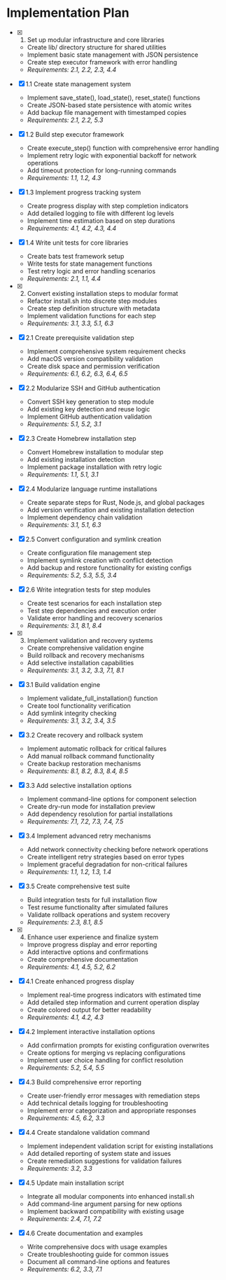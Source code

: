 # Implementation Plan

- [x] 1. Set up modular infrastructure and core libraries

  - Create lib/ directory structure for shared utilities
  - Implement basic state management with JSON persistence
  - Create step executor framework with error handling
  - _Requirements: 2.1, 2.2, 2.3, 4.4_

- [x] 1.1 Create state management system

  - Implement save_state(), load_state(), reset_state() functions
  - Create JSON-based state persistence with atomic writes
  - Add backup file management with timestamped copies
  - _Requirements: 2.1, 2.2, 5.3_

- [x] 1.2 Build step executor framework

  - Create execute_step() function with comprehensive error handling
  - Implement retry logic with exponential backoff for network operations
  - Add timeout protection for long-running commands
  - _Requirements: 1.1, 1.2, 4.3_

- [x] 1.3 Implement progress tracking system

  - Create progress display with step completion indicators
  - Add detailed logging to file with different log levels
  - Implement time estimation based on step durations
  - _Requirements: 4.1, 4.2, 4.3, 4.4_

- [x] 1.4 Write unit tests for core libraries

  - Create bats test framework setup
  - Write tests for state management functions
  - Test retry logic and error handling scenarios
  - _Requirements: 2.1, 1.1, 4.4_

- [x] 2. Convert existing installation steps to modular format

  - Refactor install.sh into discrete step modules
  - Create step definition structure with metadata
  - Implement validation functions for each step
  - _Requirements: 3.1, 3.3, 5.1, 6.3_

- [x] 2.1 Create prerequisite validation step

  - Implement comprehensive system requirement checks
  - Add macOS version compatibility validation
  - Create disk space and permission verification
  - _Requirements: 6.1, 6.2, 6.3, 6.4, 6.5_

- [x] 2.2 Modularize SSH and GitHub authentication

  - Convert SSH key generation to step module
  - Add existing key detection and reuse logic
  - Implement GitHub authentication validation
  - _Requirements: 5.1, 5.2, 3.1_

- [x] 2.3 Create Homebrew installation step

  - Convert Homebrew installation to modular step
  - Add existing installation detection
  - Implement package installation with retry logic
  - _Requirements: 1.1, 5.1, 3.1_

- [x] 2.4 Modularize language runtime installations

  - Create separate steps for Rust, Node.js, and global packages
  - Add version verification and existing installation detection
  - Implement dependency chain validation
  - _Requirements: 3.1, 5.1, 6.3_

- [x] 2.5 Convert configuration and symlink creation

  - Create configuration file management step
  - Implement symlink creation with conflict detection
  - Add backup and restore functionality for existing configs
  - _Requirements: 5.2, 5.3, 5.5, 3.4_

- [x] 2.6 Write integration tests for step modules

  - Create test scenarios for each installation step
  - Test step dependencies and execution order
  - Validate error handling and recovery scenarios
  - _Requirements: 3.1, 8.1, 8.4_

- [x] 3. Implement validation and recovery systems

  - Create comprehensive validation engine
  - Build rollback and recovery mechanisms
  - Add selective installation capabilities
  - _Requirements: 3.1, 3.2, 3.3, 7.1, 8.1_

- [x] 3.1 Build validation engine

  - Implement validate_full_installation() function
  - Create tool functionality verification
  - Add symlink integrity checking
  - _Requirements: 3.1, 3.2, 3.4, 3.5_

- [x] 3.2 Create recovery and rollback system

  - Implement automatic rollback for critical failures
  - Add manual rollback command functionality
  - Create backup restoration mechanisms
  - _Requirements: 8.1, 8.2, 8.3, 8.4, 8.5_

- [x] 3.3 Add selective installation options

  - Implement command-line options for component selection
  - Create dry-run mode for installation preview
  - Add dependency resolution for partial installations
  - _Requirements: 7.1, 7.2, 7.3, 7.4, 7.5_

- [x] 3.4 Implement advanced retry mechanisms

  - Add network connectivity checking before network operations
  - Create intelligent retry strategies based on error types
  - Implement graceful degradation for non-critical failures
  - _Requirements: 1.1, 1.2, 1.3, 1.4_

- [x] 3.5 Create comprehensive test suite

  - Build integration tests for full installation flow
  - Test resume functionality after simulated failures
  - Validate rollback operations and system recovery
  - _Requirements: 2.3, 8.1, 8.5_

- [x] 4. Enhance user experience and finalize system

  - Improve progress display and error reporting
  - Add interactive options and confirmations
  - Create comprehensive documentation
  - _Requirements: 4.1, 4.5, 5.2, 6.2_

- [x] 4.1 Create enhanced progress display

  - Implement real-time progress indicators with estimated time
  - Add detailed step information and current operation display
  - Create colored output for better readability
  - _Requirements: 4.1, 4.2, 4.3_

- [x] 4.2 Implement interactive installation options

  - Add confirmation prompts for existing configuration overwrites
  - Create options for merging vs replacing configurations
  - Implement user choice handling for conflict resolution
  - _Requirements: 5.2, 5.4, 5.5_

- [x] 4.3 Build comprehensive error reporting

  - Create user-friendly error messages with remediation steps
  - Add technical details logging for troubleshooting
  - Implement error categorization and appropriate responses
  - _Requirements: 4.5, 6.2, 3.3_

- [x] 4.4 Create standalone validation command

  - Implement independent validation script for existing installations
  - Add detailed reporting of system state and issues
  - Create remediation suggestions for validation failures
  - _Requirements: 3.2, 3.3_

- [x] 4.5 Update main installation script

  - Integrate all modular components into enhanced install.sh
  - Add command-line argument parsing for new options
  - Implement backward compatibility with existing usage
  - _Requirements: 2.4, 7.1, 7.2_

- [x] 4.6 Create documentation and examples
  - Write comprehensive docs with usage examples
  - Create troubleshooting guide for common issues
  - Document all command-line options and features
  - _Requirements: 6.2, 3.3, 7.1_
